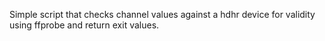 Simple script that checks channel values against a hdhr device for validity using ffprobe and return exit values.

